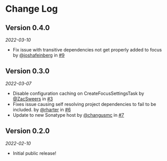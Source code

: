 # Change Log

## Version 0.4.0

_2022-03-10_

* Fix issue with transitive dependencies not get properly added to focus by [@joshafeinberg](https://github.com/joshafeinberg) in [#9](https://github.com/dropbox/focus/pull/9)

## Version 0.3.0

_2022-03-07_

* Disable configuration caching on CreateFocusSettingsTask by [@ZacSweers](https://github.com/ZacSweers) in [#3](https://github.com/dropbox/focus/pull/3)
* Fixes issue causing self resolving project dependencies to fail to be included. by [@rharter](https://github.com/rharter) in [#6](https://github.com/dropbox/focus/pull/6)
* Update to new Sonatype host by [@changusmc](https://github.com/changusmc) in [#7](https://github.com/dropbox/focus/pull/7)

## Version 0.2.0

_2022-02-10_

* Initial public release!
